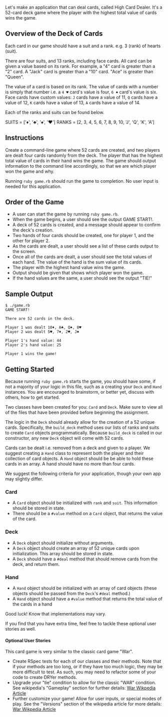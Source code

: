 Let's make an application that can deal cards, called High Card Dealer. It's a 52-card deck game where the player with the highest total value of cards wins the game.

## Overview of the Deck of Cards

Each card in our game should have a suit and a rank. e.g. 3 (rank) of hearts (suit).

There are four suits, and 13 ranks, including face cards. All card can be given a value based on its rank. For example, a "4" card is greater than a "2" card. A "Jack" card is greater than a "10" card. "Ace" is greater than "Queen".

The value of a card is based on its rank. The value of cards with a number is simply that number i.e. a `4 ♥` card's value is four, `6 ♠` card's value is six. Face cards have custom values: `J` cards have a value of 11, `Q` cards have a value of 12, `K` cards have a value of 13, `A` cards have a value of 14.

Each of the ranks and suits can be found below.

SUITS = ['♦', '♣', '♠', '♥']
RANKS = [2, 3, 4, 5, 6, 7, 8, 9, 10, 'J', 'Q', 'K', 'A']

## Instructions

Create a command-line game where 52 cards are created, and two players are dealt four cards randomly from the deck. The player that has the highest total value of cards in their hand wins the game. The game should output information to the command line accordingly, so that we are which player won the game and why.

Running `ruby game.rb` should run the game to completion. No user input is needed for this application.

## Order of the Game

* A user can start the game by running `ruby game.rb`.
* When the game begins, a user should see the output GAME START!.
* A deck of 52 cards is created, and a message should appear to confirm the deck's creation.
* Two hands of four cards should be created, one for player 1, and the other for player 2.
* As the cards are dealt, a user should see a list of these cards output to the screen.
* Once all of the cards are dealt, a user should see the total values of each hand. The value of the hand is the sum value of its cards.
* The player with the highest hand value wins the game.
* Output should be given that shows which player won the game.
* If the hand values are the same, a user should see the output "TIE!"

## Sample Output

```no-highlight
$ ./game.rb
GAME START!

There are 52 cards in the deck.

Player 1 was dealt 10♦, A♣, Q♠, 8♥
Player 2 was dealt 5♥, 7♦, 2♥, J♠

Player 1's hand value: 44
Player 2's hand value: 25

Player 1 wins the game!
```

## Getting Started

Because running `ruby game.rb` starts the game, you should have some, if not a majority of your logic in this file, such as a creating your `Deck` and `Hand` instances. You are encouraged to brainstorm, or better yet, discuss with others, how to get started.

Two classes have been created for you: `Card` and `Deck`. Make sure to view all of the files that have been provided before beginning the assignment.

The logic in the `Deck` should already allow for the creation of a 52 unique cards. Specifically, the `build_deck` method uses our lists of ranks and suits to create `Card` objects programmatically. Because `build_deck` is called in our constructor, any new `Deck` object will come with 52 cards.

Cards can be dealt i.e. removed from a deck and given to a player. We suggest creating a `Hand` class to represent both the player and their collection of card objects. A `Hand` object should be be able to hold these cards in an array. A hand should have no more than four cards.

We suggest the following criteria for your application, though your own app may slightly differ.

### Card

* A `Card` object should be initialized with `rank` and `suit`. This information should be stored in state.
* There should be a `#value` method on a `Card` object, that returns the value of the card.

### Deck

* A `Deck` object should initialize without arguments.
* A `Deck` object should create an array of 52 unique cards upon initialization. This array should be stored in state.
* A `Deck` should have a `#deal` method that should remove cards from the deck, and return them.

### Hand

* A `Hand` object should be initialized with an array of card objects (these objects should be passed from the `Deck`'s `#deal` method.)
* A `Hand` object should have a `#value` method that returns the total value of the cards in a hand

Good luck! Know that implementations may vary. 

If you find that you have extra time, feel free to tackle these optional user stories as well.

#### Optional User Stories

This card game is very similar to the classic card game "War".

* Create RSpec tests for each of our classes and their methods. Note that if your methods are too long, or if they have too much logic, they may be more difficult to test. As such, you may need to refactor some of your code to create DRYer methods.
* Upgrade your "tie" condition to allow for the classic "WAR" condition. See wikipedia's "Gameplay" section for further details: [War Wikpedia Article](https://en.wikipedia.org/wiki/War_(card_game))
* Further customize your game! Allow for user inputs, or special modes of play. See the "Versions" section of the wikipedia article for more details: [War Wikpedia Article](https://en.wikipedia.org/wiki/War_(card_game))
